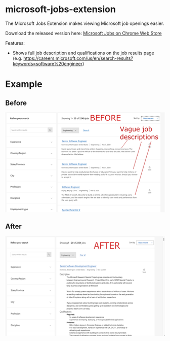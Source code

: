 # microsoft-jobs-extension

The Microsoft Jobs Extension makes viewing Microsoft job openings easier.

Download the released version here: [Microsoft Jobs on Chrome Web Store](https://chrome.google.com/webstore/detail/microsoft-jobs/cjfkahkcmankgadjajhiabccjiiddlol)

Features:
* Shows full job description and qualifications on the job results page (e.g. https://careers.microsoft.com/us/en/search-results?keywords=software%20engineer)

# Example

## Before
![](docs/before.png)

## After
![](docs/after.png)
